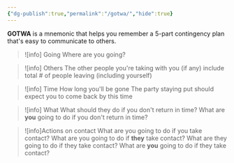 ```yaml
---
{"dg-publish":true,"permalink":"/gotwa/","hide":true}
---
```

**GOTWA** is a mnemonic that helps you remember a 5-part contingency plan that's easy to communicate to others. 
>![info] Going
>Where are you going?

>![info] Others
>The other people you're taking with you (if any)
>include total # of people leaving (including yourself)

>![info] Time
>How long you'll be gone
>The party staying put should expect you to come back by this time

>![info] What
>What should they do if you don't return in time?
>What are __you__ going to do if you don't return in time?

>![info]Actions on contact
>What are you going to do if you take contact?
>What are you going to do if **they** take contact?
>What are they going to do if they take contact?
>What are **you** going to do if they take contact?


